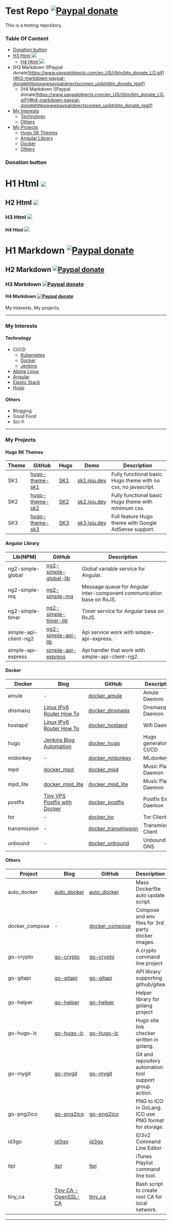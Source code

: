# Test Repo [![Paypal donate](https://www.paypalobjects.com/en_US/i/btn/btn_donate_LG.gif)](https://www.paypal.com/donate/?business=HZF49NM9D35SJ&no_recurring=0&currency_code=CAD)

This is a testing repository.

### Table Of Content
<!-- TOC -->

- [Donation button](#donation-button)
- [H3 Html <a href="https://www.paypal.com/donate/?business=HZF49NM9D35SJ&no_recurring=0&currency_code=CAD"><img src="https://www.paypalobjects.com/en_US/i/btn/btn_donate_LG.gif" /></a>](#h3-html-a-hrefhttpswwwpaypalcomdonatebusinesshzf49nm9d35sjno_recurring0currency_codecadimg-srchttpswwwpaypalobjectscomen_usibtnbtn_donate_lggif-a)
  - [H4 Html <a href="https://www.paypal.com/donate/?business=HZF49NM9D35SJ&no_recurring=0&currency_code=CAD"><img src="https://www.paypalobjects.com/en_US/i/btn/btn_donate_LG.gif" /></a>](#h4-html-a-hrefhttpswwwpaypalcomdonatebusinesshzf49nm9d35sjno_recurring0currency_codecadimg-srchttpswwwpaypalobjectscomen_usibtnbtn_donate_lggif-a)
- [H3 Markdown ![Paypal donate]https://www.paypalobjects.com/en_US/i/btn/btn_donate_LG.gif](#h3-markdown-paypal-donatehttpswwwpaypalobjectscomen_usibtnbtn_donate_lggif)
  - [H4 Markdown ![Paypal donate]https://www.paypalobjects.com/en_US/i/btn/btn_donate_LG.gif](#h4-markdown-paypal-donatehttpswwwpaypalobjectscomen_usibtnbtn_donate_lggif)
- [My Interests](#my-interests)
  - [Technology](#technology)
  - [Others](#others)
- [My Projects](#my-projects)
  - [Hugo SK Themes](#hugo-sk-themes)
  - [Angular Library](#angular-library)
  - [Docker](#docker)
  - [Others](#others)

<!-- /TOC -->
### Donation button

# H1 Html <a href="https://www.paypal.com/donate/?business=HZF49NM9D35SJ&no_recurring=0&currency_code=CAD"><img src="https://www.paypalobjects.com/en_US/i/btn/btn_donate_LG.gif" /></a>

## H2 Html <a href="https://www.paypal.com/donate/?business=HZF49NM9D35SJ&no_recurring=0&currency_code=CAD"><img src="https://www.paypalobjects.com/en_US/i/btn/btn_donate_LG.gif" /></a>

### H3 Html <a href="https://www.paypal.com/donate/?business=HZF49NM9D35SJ&no_recurring=0&currency_code=CAD"><img src="https://www.paypalobjects.com/en_US/i/btn/btn_donate_LG.gif" /></a>

#### H4 Html <a href="https://www.paypal.com/donate/?business=HZF49NM9D35SJ&no_recurring=0&currency_code=CAD"><img src="https://www.paypalobjects.com/en_US/i/btn/btn_donate_LG.gif" /></a>


# H1 Markdown [![Paypal donate](https://www.paypalobjects.com/en_US/i/btn/btn_donate_LG.gif)](https://www.paypal.com/donate/?business=HZF49NM9D35SJ&no_recurring=0&currency_code=CAD)

## H2 Markdown [![Paypal donate](https://www.paypalobjects.com/en_US/i/btn/btn_donate_LG.gif)](https://www.paypal.com/donate/?business=HZF49NM9D35SJ&no_recurring=0&currency_code=CAD)

### H3 Markdown [![Paypal donate](https://www.paypalobjects.com/en_US/i/btn/btn_donate_LG.gif)](https://www.paypal.com/donate/?business=HZF49NM9D35SJ&no_recurring=0&currency_code=CAD)

#### H4 Markdown [![Paypal donate](https://www.paypalobjects.com/en_US/i/btn/btn_donate_LG.gif)](https://www.paypal.com/donate/?business=HZF49NM9D35SJ&no_recurring=0&currency_code=CAD)

My interests. My projects.
<!--more-->

---

### My Interests

#### Technology

- CI/CD
  - [Kubernetes](/tags/kubernetes/)
  - [Docker](/tags/docker/)
  - [Jenkins](/tags/jenkins/)
- [Alpine Linux](/tags/alpine/)
- [Angular](/tags/angular/)
- [Elastic Stack](/tags/elk/)
- [Hugo](/tags/hugo/)

#### Others

- Blogging
- Good Food
- Sci-fi

---

### My Projects

#### Hugo SK Themes

Theme|GitHub|Hugo|Demo|Description
---|---|---|---|---
SK1|[hugo-theme-sk1](//github.com/J-Siu/hugo-theme-sk1)|[SK1](//themes.gohugo.io/hugo-theme-sk1/)|[sk1.jsiu.dev](//sk1.jsiu.dev/)|Fully functional basic Hugo theme with no css, no javascript.
SK2|[hugo-theme-sk2](//github.com/J-Siu/hugo-theme-sk2)|[SK2](//themes.gohugo.io/hugo-theme-sk2/)|[sk2.jsiu.dev](//sk2.jsiu.dev/)|Fully functional basic Hugo theme with minimum css.
SK3|[hugo-theme-sk3](//github.com/J-Siu/hugo-theme-sk3)|[SK3](//themes.gohugo.io/hugo-theme-sk3/)|[sk3.jsiu.dev](//sk3.jsiu.dev/)|Full feature Hugo theme with Google AdSense support.

#### Angular Library

Lib(NPM)|GitHub|Description
---|---|---
ng2-simple-global|[ng2-simple-global-lib](//github.com/J-Siu/ng2-simple-global-lib)|Global variable service for Angular.
ng2-simple-mq|[ng2-simple-mq](//github.com/J-Siu/ng2-simple-mq-lib)|Message queue for Angular inter-component communication base on RxJS.
ng2-simple-timer|[ng2-simple-timer-lib](//github.com/J-Siu/ng2-simple-timer-lib)|Timer service for Angular base on RxJS.
simple-api-client-ng2|[ng2-simple-api-lib](//github.com/J-Siu/ng2-simple-api-lib)|Api service work with simple-api-express.
simple-api-express|[simple-api-express](//github.com/J-Siu/simple-api-express)|Api handler that work with simple-api-client-ng2.

#### Docker

Docker|Blog|GitHub|Description
---|---|---|---
amule|-|[docker_amule](//github.com/J-Siu/docker_amule)|Amule Daemon
dnsmasq|[Linux IPv6 Router How To](//johnsiu.com/blog/linux-router/)|[docker_dnsmasq](//github.com/J-Siu/docker_dnsmasq)|Dnsmasq Daemon
hostapd|[Linux IPv6 Router How To](//johnsiu.com/blog/linux-router/)|[docker_hostapd](//github.com/J-Siu/docker_hostapd)|Wifi Daemon
hugo|[Jenkins Blog Automation](//johnsiu.com/blog/jenkins-blog-automation/)|[docker_hugo](//github.com/J-Siu/docker_hugo)|Hugo generator for CI/CD
mldonkey|-|[docker_mldonkey](//github.com/J-Siu/docker_mldonkey)|MLdonkey
mpd|[docker_mpd](//johnsiu.com/blog/docker-mpd/)|[docker_mpd](//github.com/J-Siu/docker_mpd)|Music Player Daemon
mpd_lite|[docker_mpd_lite](//johnsiu.com/blog/docker-mpd-lite/)|[docker_mpd_lite](//github.com/J-Siu/docker_mpd_lite)|Music Player Daemon
postfix|[Tiny VPS Postfix with Docker](//johnsiu.com/blog/tiny-vps-postfix-docker/)|[docker_postfix](//github.com/J-Siu/docker_postfix)|Postfix Email Daemon
tor|-|[docker_tor](//github.com/J-Siu/docker_tor)|Tor Client
transmission|-|[docker_transmission](//github.com/J-Siu/docker_transmission)|Transmission Client
unbound|-|[docker_unbound](//github.com/J-Siu/docker_unbound)|Unbound DNS

#### Others

Project|Blog|GitHub|Description
---|---|---|---
auto_docker|[auto_docker](//johnsiu.com/blog/auto_docker/)|[auto_docker](//github.com/J-Siu/auto_docker)|Mass Dockerfile auto update script.
docker_compose|-|[docker_compose](//github.com/J-Siu/docker_compose)|Compose and env files for 3rd party docker images.
go-crypto|[go-crypto](//johnsiu.com/blog/go-crypto)|[go-crypto](//github.com/J-Siu/go-crypto)|A crypto command line project
go-gitapi|[go-gitapi](//johnsiu.com/blog/go-gitapi)|[go-gitapi](//github.com/J-Siu/go-gitapi)|API library supporting github/gitea
go-helper|[go-helper](//johnsiu.com/blog/go-helper)|[go-helper](//github.com/J-Siu/go-helper)|Helper library for golang project
go-hugo-lc|[go-hugo-lc](//johnsiu.com/blog/go-hugo-lc)|[go-hugo-lc](//github.com/J-Siu/go-hugo-lc)|Hugo site link checker written in golang.
go-mygit|[go-mygit](//johnsiu.com/blog/go-mygit)|[go-mygit](//github.com/J-Siu/go-mygit)|Git and repository automation tool support group action.
go-png2ico|[go-png2ico](//johnsiu.com/blog/go-png2ico/)|[go-png2ico](//github.com/J-Siu/go-png2ico)|PNG to ICO in GoLang. ICO use PNG format for storage.
id3go|[id3go](//johnsiu.com/blog/id3go/)|[id3go](//github.com/J-Siu/id3go)|ID3v2 Command Line Editor
itpl|[itpl](//johnsiu.com/blog/itpl/)|[itpl](//github.com/J-Siu/itpl)|iTunes Playlist command line tool.
tiny_ca|[Tiny CA - OpenSSL-CA](//johnsiu.com/blog/tiny-ca/)|[tiny_ca](//github.com/J-Siu/tiny_ca)|Bash script to create root CA for local network.
---